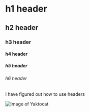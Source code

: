 # h1 header
## h2 header
### h3 header
#### h4 header
##### h5 header
###### h6 header
I have figured out how to use headers

![Image of Yaktocat](https://octodex.github.com/images/yaktocat.png)
